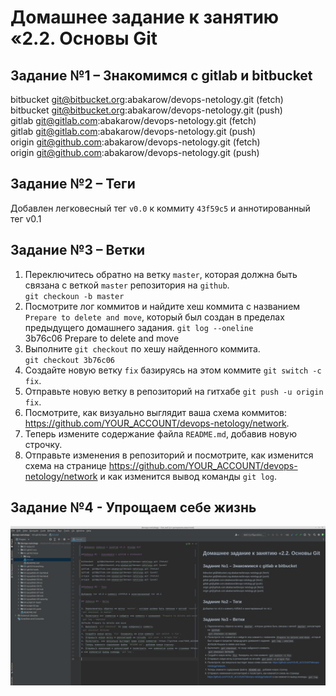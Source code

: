 
# Домашнее задание к занятию «2.2. Основы Git  

## Задание №1 – Знакомимся с gitlab и bitbucket  

bitbucket	git@bitbucket.org:abakarow/devops-netology.git (fetch)      
bitbucket	git@bitbucket.org:abakarow/devops-netology.git (push)  
gitlab	git@gitlab.com:abakarow/devops-netology.git (fetch)  
gitlab	git@gitlab.com:abakarow/devops-netology.git (push)  
origin	git@github.com:abakarow/devops-netology.git (fetch)  
origin	git@github.com:abakarow/devops-netology.git (push)  

## Задание №2 – Теги 

Добавлен легковесный тег `v0.0` к коммиту `43f59c5` и аннотированный тег v0.1

## Задание №3 – Ветки 

1. Переключитесь обратно на ветку `master`, которая должна быть связана с веткой `master` репозитория на `github`.  
`git checkoun -b master`  
2. Посмотрите лог коммитов и найдите хеш коммита с названием `Prepare to delete and move`, который был создан в пределах предыдущего домашнего задания.
`git log --oneline`  
3b76c06 Prepare to delete and move  
3. Выполните `git checkout` по хешу найденного коммита.  
`git checkout 3b76c06`  
4. Создайте новую ветку `fix` базируясь на этом коммите `git switch -c fix`.  
5. Отправьте новую ветку в репозиторий на гитхабе `git push -u origin fix`.  
6. Посмотрите, как визуально выглядит ваша схема коммитов: https://github.com/YOUR_ACCOUNT/devops-netology/network.  
7. Теперь измените содержание файла `README.md`, добавив новую строчку.  
8. Отправьте изменения в репозиторий и посмотрите, как изменится схема на странице https://github.com/YOUR_ACCOUNT/devops-netology/network 
и как изменится вывод команды `git log`.

## Задание №4 - Упрощаем себе жизнь 
![img.png](img.png)
